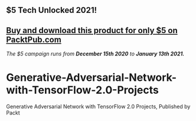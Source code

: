 ## $5 Tech Unlocked 2021!
[Buy and download this product for only $5 on PacktPub.com](https://www.packtpub.com/)
-----
*The $5 campaign         runs from __December 15th 2020__ to __January 13th 2021.__*

# Generative-Adversarial-Network-with-TensorFlow-2.0-Projects
Generative Adversarial Network with TensorFlow 2.0 Projects, Published by Packt
